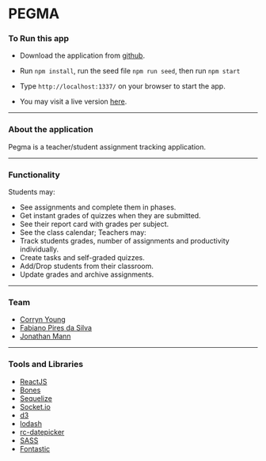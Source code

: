 # PEGMA

### To Run this app
- Download the application from [github](https://github.com/galxzx/pegma).
- Run ```npm install```, run the seed file ```npm run seed```, then run ```npm start```
- Type ```http://localhost:1337/``` on your browser to start the app.

- You may visit a live version [here](https://pegma.herokuapp.com/).

----------------------------
### About the application

Pegma is a teacher/student assignment tracking application.

----------------------------
### Functionality

Students may:
- See assignments and complete them in phases.
- Get instant grades of quizzes when they are submitted.
- See their report card with grades per subject.
- See the class calendar;
Teachers may:
- Track students grades, number of assignments and productivity individually.
- Create tasks and self-graded quizzes.
- Add/Drop students from their classroom.
- Update grades and archive assignments.

----------------------------
### Team

- [Corryn Young](https://github.com/galxzx)
- [Fabiano Pires da Silva](https://github.com/kavispires)
- [Jonathan Mann](https://github.com/jdmann)

----------------------------
### Tools and Libraries

- [ReactJS](https://facebook.github.io/react/)
- [Bones](https://github.com/FullstackAcademy/bones.git)
- [Sequelize](http://docs.sequelizejs.com/en/v3/)
- [Socket.io](https://socket.io/)
- [d3](https://d3js.org/)
- [lodash](https://lodash.com/)
- [rc-datepicker](https://github.com/buildo/rc-datepicker)
- [SASS](http://sass-lang.com/)
- [Fontastic](http://fontastic.me/)

